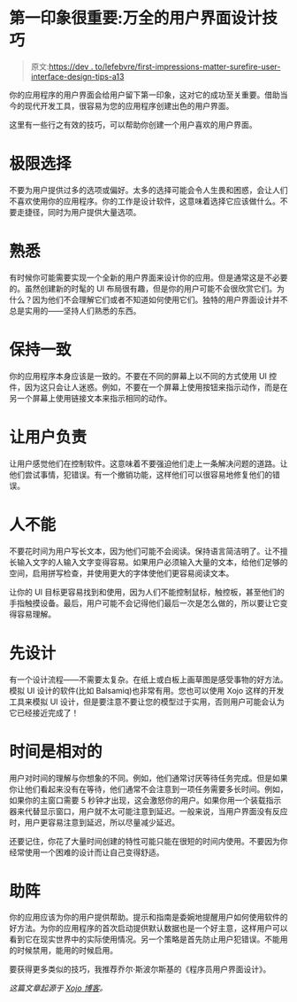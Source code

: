 # 第一印象很重要:万全的用户界面设计技巧

> 原文:[https://dev . to/lefebvre/first-impressions-matter-surefire-user-interface-design-tips-a13](https://dev.to/lefebvre/first-impressions-matter-surefire-user-interface-design-tips-a13)

你的应用程序的用户界面会给用户留下第一印象，这对它的成功至关重要。借助当今的现代开发工具，很容易为您的应用程序创建出色的用户界面。

这里有一些行之有效的技巧，可以帮助你创建一个用户喜欢的用户界面。

# 极限选择

不要为用户提供过多的选项或偏好。太多的选择可能会令人生畏和困惑，会让人们不喜欢使用你的应用程序。你的工作是设计软件，这意味着选择它应该做什么。不要走捷径，同时为用户提供大量选项。

# 熟悉

有时候你可能需要实现一个全新的用户界面来设计你的应用。但是通常这是不必要的。虽然创建新的时髦的 UI 布局很有趣，但是你的用户可能不会很欣赏它们。为什么？因为他们不会理解它们或者不知道如何使用它们。独特的用户界面设计并不总是实用的——坚持人们熟悉的东西。

# 保持一致

你的应用程序本身应该是一致的。不要在不同的屏幕上以不同的方式使用 UI 控件，因为这只会让人迷惑。例如，不要在一个屏幕上使用按钮来指示动作，而是在另一个屏幕上使用链接文本来指示相同的动作。

# 让用户负责

让用户感觉他们在控制软件。这意味着不要强迫他们走上一条解决问题的道路。让他们尝试事情，犯错误。有一个撤销功能，这样他们可以很容易地修复他们的错误。

# 人不能

不要花时间为用户写长文本，因为他们可能不会阅读。保持语言简洁明了。让不擅长输入文字的人输入文字变得容易。如果用户必须输入大量的文本，给他们足够的空间，启用拼写检查，并使用更大的字体使他们更容易阅读文本。

让你的 UI 目标更容易找到和使用，因为人们不能控制鼠标，触控板，甚至他们的手指触摸设备。最后，用户可能不会记得他们最后一次是怎么做的，所以要让它变得容易理解。

# 先设计

有一个设计流程——不需要太复杂。在纸上或白板上画草图是感受事物的好方法。模拟 UI 设计的软件(比如 Balsamiq)也非常有用。您也可以使用 Xojo 这样的开发工具来模拟 UI 设计，但是要注意不要让您的模型过于实用，否则用户可能会认为它已经接近完成了！

# 时间是相对的

用户对时间的理解与你想象的不同。例如，他们通常讨厌等待任务完成。但是如果你让他们看起来没有在等待，他们通常不会注意到一项任务需要多长时间。例如，如果你的主窗口需要 5 秒钟才出现，这会激怒你的用户。如果你用一个装载指示器来代替显示窗口，用户就不太可能注意到延迟。一般来说，当用户界面没有反应时，用户更容易注意到延迟，所以尽量减少延迟。

还要记住，你花了大量时间创建的特性可能只能在很短的时间内使用。不要因为你经常使用一个困难的设计而让自己变得舒适。

# 助阵

你的应用应该为你的用户提供帮助。提示和指南是委婉地提醒用户如何使用软件的好方法。为你的应用程序的首次启动提供默认数据也是一个好主意，这样用户可以看到它在现实世界中的实际使用情况。另一个策略是首先防止用户犯错误。不能用的时候禁用，能用的时候启用。

要获得更多类似的技巧，我推荐乔尔·斯波尔斯基的《程序员用户界面设计》。

*这篇文章起源于 [Xojo 博客](https://blog.xojo.com/2017/07/20/first-impressions-matter-8-surefire-user-interface-design-tips/)。*